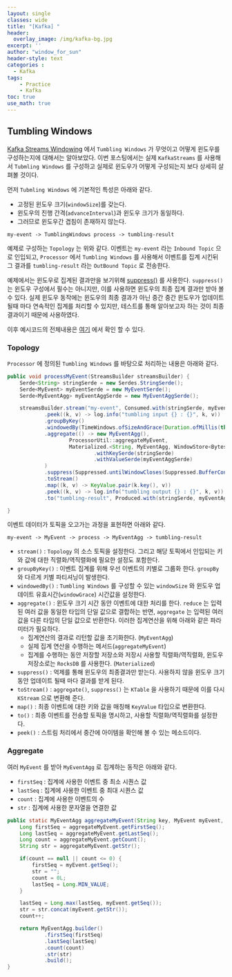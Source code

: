 ```yaml
--- 
layout: single
classes: wide
title: "[Kafka] "
header:
  overlay_image: /img/kafka-bg.jpg
excerpt: ''
author: "window_for_sun"
header-style: text
categories :
  - Kafka
tags:
    - Practice
    - Kafka
toc: true
use_math: true
---  
```


## Tumbling Windows
[Kafka Streams Windowing]()
에서 `Tumbling Windows` 가 무엇이고 어떻게 윈도우를 구성하는지에 대해서는 알아보았다. 
이번 포스팅에서는 실제 `KafkaStreams` 를 사용해서 `Tubmling Windows` 를 구성하고 실제로 윈도우가 어떻게 구성되는지 보다 상세히 살펴볼 것이다.  

먼저 `Tubmling Windows` 에 기본적인 특성은 아래와 같다. 
- 고정된 윈도우 크기(`windowSize`)를 갖는다. 
- 윈도우의 진행 간격(`advanceInterval`)과 윈도우 크기가 동일하다.  
- 그러므로 윈도우간 겹침이 존재하지 않는다.  


```
my-event -> TumblingWindows process -> tumbling-result
```

예제로 구성하는 `Topology` 는 위와 같다. 
이벤트는 `my-event` 라는 `Inbound Topic` 으로 인입되고, 
`Processor` 에서 `Tumbling Windows` 를 사용해서 이벤트를 집계 시킨뒤 그 결과를 `tumbling-result` 라는 `OutBound Topic` 로 전송한다.  

예제에서는 윈도우로 집계된 결과만을 보기위해 [suppress()](https://developer.confluent.io/patterns/stream-processing/suppressed-event-aggregator/) 
를 사용한다. 
`suppress()` 는 윈도우 구성에서 필수는 아니지만, 이를 사용하면 윈도우의 최종 집계 결과만 받아 볼 수 있다. 
실제 윈도우 동작에는 윈도우의 최종 결과가 아닌 중간 중간 윈도우가 업데이트 될때 마다 연속적인 집계를 처리할 수 있지만, 
테스트를 통해 알아보고자 하는 것이 최종 결과이기 때문에 사용하였다.  

이후 예시코드의 전체내용은 [여기]()
에서 확인 할 수 있다.  

### Topology
`Processor` 에 정의된 `Tumbling Windows` 를 바탕으로 처리하는 내용은 아래와 같다.  

```java
public void processMyEvent(StreamsBuilder streamsBuilder) {
    Serde<String> stringSerde = new Serdes.StringSerde();
    Serde<MyEvent> myEventSerde = new MyEventSerde();
    Serde<MyEventAgg> myEventAggSerde = new MyEventAggSerde();

    streamsBuilder.stream("my-event", Consumed.with(stringSerde, myEventSerde))
            .peek((k, v) -> log.info("tumbling input {} : {}", k, v))
            .groupByKey()
            .windowedBy(TimeWindows.ofSizeAndGrace(Duration.ofMillis(this.windowDuration), Duration.ofMillis(this.windowGrace)))
            .aggregate(() -> new MyEventAgg(),
                    ProcessorUtil::aggregateMyEvent,
                    Materialized.<String, MyEventAgg, WindowStore<Bytes, byte[]>>as("tumbling-window-store")
                            .withKeySerde(stringSerde)
                            .withValueSerde(myEventAggSerde)
            )
            .suppress(Suppressed.untilWindowCloses(Suppressed.BufferConfig.unbounded()))
            .toStream()
            .map((k, v) -> KeyValue.pair(k.key(), v))
            .peek((k, v) -> log.info("tumbling output {} : {}", k, v))
            .to("tumbling-result", Produced.with(stringSerde, myEventAggSerde));

}
```

이벤트 데이터가 토픽을 오고가는 과정을 표현하면 아래와 같다.  

```
my-event -> MyEvent -> process -> MyEventAgg -> tumbling-result
```  

- `stream()` : `Topology` 의 소스 토픽을 설정한다. 그리고 해당 토픽에서 인입되는 키와 값에 대한 직렬화/역직렬화에 필요한 설정도 포함한다. 
- `groupByKey()` : 이벤트 집계를 위해 우선 이벤트의 키별로 그룹화 한다. `groupBy` 와 다르게 키별 파티셔닝이 발생한다. 
- `windowedBy()` : `Tumbling Windows` 를 구성할 수 있는 `windowSize` 와 윈도우 업데이트 유효시간(`windowGrace`) 시간값을 설정한다.  
- `aggregate()` : 윈도우 크기 시간 동안 이벤트에 대한 처리를 한다. 
`reduce` 는 입력된 여러 값을 동일한 타입의 단일 값으로 결합하는 반면, 
`aggregate` 는 입력된 여러 값을 다른 타입의 단일 값으로 반환한다. 이러한 집계연산을 위해 아래와 같은 파라미터가 필요하다. 
  - 집계연산의 결과로 리턴할 값을 초기화한다. (`MyEventAgg`)
  - 실제 집계 연산을 수행하는 메서드(`aggregateMyEvent`)
  - 집계를 수행하는 동안 저장할 저장소와 저장시 사용할 직렬화/역직렬화, 윈도우 저장소로는 `RocksDB` 를 사용한다. (`Materialized`)
- `suppress()` : 억제를 통해 윈도우의 최종결과만 받는다. 사용하지 않을 윈도우 크기 동안 업데이트 될때 마다 결과를 받게 된다. 
- `toStream()` : `aggregate()`, `suppress()` 는 `KTable` 을 사용하기 때문에 이를 다시 `KStream` 으로 변환해 준다. 
- `map()` : 최종 이벤트에 대한 키와 값을 매칭해 `KeyValue` 타입으로 변환한다. 
- `to()` : 최종 이벤트를 전송할 토픽을 명시하고, 사용할 직렬화/역직렬화를 설정한다. 
- `peek()` : 스트림 처리에서 중간에 아이템을 확인해 볼 수 있는 메소드이다. 


### Aggregate
여러 `MyEvent` 를 받아 `MyEventAgg` 로 집계하는 동작은 아래와 같다.

- `firstSeq` : 집계에 사용한 이벤트 중 최소 시퀀스 값
- `lastSeq` : 집계에 사용한 이벤트 중 최대 시퀀스 값
- `count` : 집계에 사용한 이벤트의 수
- `str` : 집계에 사용한 문자열을 연결한 값

```java
public static MyEventAgg aggregateMyEvent(String key, MyEvent myEvent, MyEventAgg aggregateMyEvent) {
    Long firstSeq = aggregateMyEvent.getFirstSeq();
    Long lastSeq = aggregateMyEvent.getLastSeq();
    Long count = aggregateMyEvent.getCount();
    String str = aggregateMyEvent.getStr();

    if(count == null || count <= 0) {
        firstSeq = myEvent.getSeq();
        str = "";
        count = 0L;
        lastSeq = Long.MIN_VALUE;
    }

    lastSeq = Long.max(lastSeq, myEvent.getSeq());
    str = str.concat(myEvent.getStr());
    count++;

    return MyEventAgg.builder()
            .firstSeq(firstSeq)
            .lastSeq(lastSeq)
            .count(count)
            .str(str)
            .build();
}
```  
